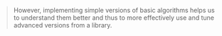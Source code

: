 >However, implementing simple versions of basic algorithms helps us to understand them better and thus to more effectively use and tune advanced versions from a library.